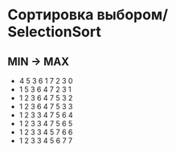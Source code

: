 # Сортировка выбором/ SelectionSort
## MIN -> MAX

- 4 5 3 6 1 7 2 3   0   
- 1 5 3 6 4 7 2 3   1 
- 1 2 3 6 4 7 5 3   2
- 1 2 3 6 4 7 5 3   3
- 1 2 3 3 4 7 5 6   4
- 1 2 3 3 4 7 5 6   5
- 1 2 3 3 4 5 7 6   6
- 1 2 3 3 4 5 6 7   7
